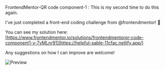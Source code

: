 FrontendMentor-QR code component-1 : This is my second time to do this again. 

I've just completed a front-end coding challenge from @frontendmentor! 🎉

You can see my solution here: [https://www.frontendmentor.io/solutions/frontendmentorqr-code-component1-v-7vMLnr91](https://helpful-sable-11cfac.netlify.app/)

Any suggestions on how I can improve are welcome!

![Preview](https://github.com/paiveryhappy/QR-code-component-1/assets/62796619/bc24a389-e0be-4e73-9264-ba4e422a5c20)
